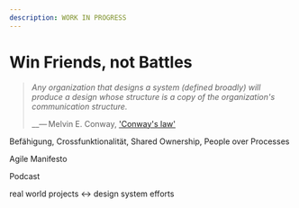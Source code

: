 ```yaml
---
description: WORK IN PROGRESS
---
```


# Win Friends, not Battles

> _Any organization that designs a system \(defined broadly\) will produce a design whose structure is a copy of the organization's communication structure._
>
>   __— Melvin E. Conway, ['Conway's law'](https://en.wikipedia.org/wiki/Conway%27s_law)

Befähigung, Crossfunktionalität, Shared Ownership, People over Processes

Agile Manifesto 

Podcast

real world projects &lt;-&gt; design system efforts

